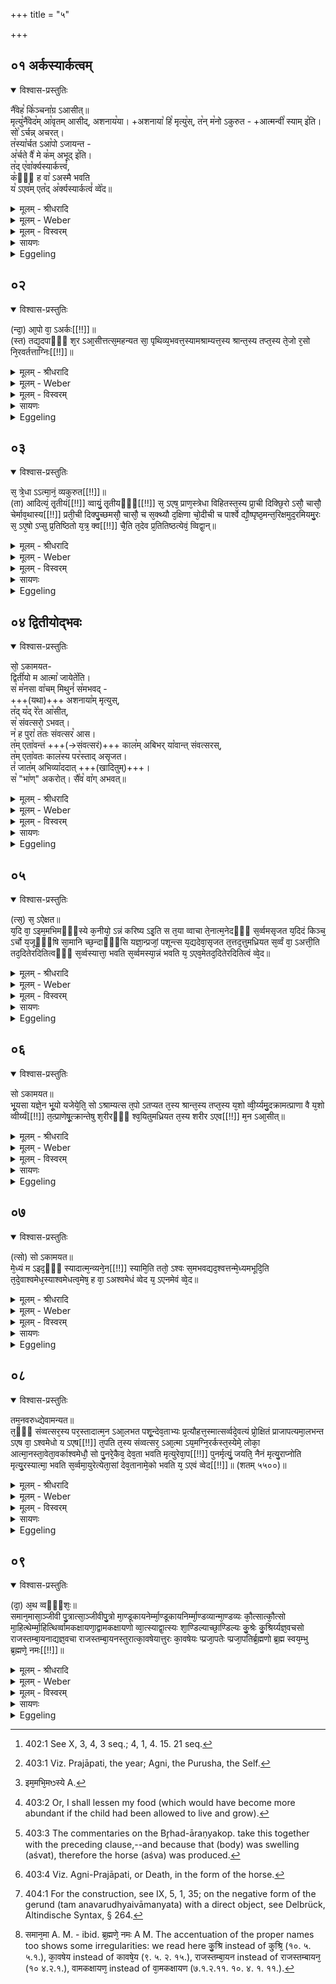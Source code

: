 +++
title = "५"

+++


## ०१ अर्कस्यार्कत्वम्


<details open><summary>विश्वास-प्रस्तुतिः</summary>

नै꣡वेह꣡ कि꣡ञ्चना꣡ग्र ऽआसीत्॥  
मृत्यु꣡नै꣡वेद꣡म् आ꣡वृतम् आसीद्, अशनाय꣡या। 
+अशनाया꣡ हि꣡ मृत्यु꣡स्, त꣡न् म꣡नो ऽकुरुत - +आत्मन्वी꣡ स्याम् इ꣡ति।  
सो꣡ ऽर्चन्न् अचरत्।  
त꣡स्या꣡र्चत ऽआ꣡पो ऽजायन्त -  
अ꣡र्चते वै꣡ मे क꣡म् अभूद् इ꣡ति।  
त꣡द् ए꣡वा꣡र्क्यस्यार्कत्त्वं꣡,  
क꣡ᳫँ꣡ ह वा꣡ ऽअस्मै भवति  
य꣡ ऽएव꣡म् एत꣡द् अ꣡र्क्यस्यार्कत्वं꣡ व्वे꣡द॥
</details>

<details><summary>मूलम् - श्रीधरादि</summary>

नै᳘वेह कि᳘ञ्चना᳘ग्र ऽआसीत्॥  
(न्मृ) मृत्यु᳘नै᳘वेदमा᳘वृतमासीदशनाय᳘या ऽशनाया हि᳘ मृत्युस्तन्म᳘नो ऽकुरुतात्मन्वी᳘ स्यामि᳘ति सो᳘ ऽर्चन्नचरत्तस्या᳘र्चत ऽआ᳘पो ऽजायन्ता᳘र्चते वै᳘ मे क᳘मभूदि᳘ति त᳘दे᳘वा᳘र्क्यस्यार्कत्त्वं[[!!]] क᳘ᳫँ᳘ ह वा᳘ ऽअस्मै भवति य᳘ ऽएव᳘मेत᳘द᳘र्क्यस्यार्कत्वं[[!!]] व्वेद[[!!]]॥
</details>

<details><summary>मूलम् - Weber</summary>

नैॗवेह किं᳘ चना᳘ग्र आसीत्॥  
मृत्यु᳘नैॗवेदमा᳘वृतमासीदशनाय᳘याशनाया हि᳘ मृत्युस्तन्म᳘नोऽकुरुतात्मन्वी᳘ स्यामि᳘ति सो᳘ऽर्चन्नचरत्तस्या᳘र्चत आ᳘पोऽजायन्ता᳘र्चते वै᳘ मे क᳘मभूदि᳘ति त᳘देॗवार्क्य᳘स्यार्कत्वं क᳘ᳫं᳘ ह वा अस्मै भवति य᳘ एव᳘मेत᳘दर्क्य᳘स्यार्कत्वं वे᳘द॥
</details>

<details><summary>मूलम् - विस्वरम्</summary>


</details>

<details><summary>सायणः</summary>

…
</details>

<details><summary>Eggeling</summary>

1. Verily, there was nothing here in the beginning: by Death this (universe) was covered, by hunger, for Death is hunger. He created for himself this mind, thinking, 'May I have a soul.' He went on worshipping. Whilst he was worshipping the waters were produced. 'Verily, to me worshipping (arc) water (kam) has been produced,' thus (he thought): this, indeed, is the Arka-nature of the Arkya [^egg_818]; and, verily, there is joy (kam) for him who thus knows the Arka-nature of the Arkya.

[^egg_818]: 402:1 See X, 3, 4, 3 seq.; 4, 1, 4. 15. 21 seq.
</details>


## ०२


<details open><summary>विश्वास-प्रस्तुतिः</summary>

(न्दा᳘) आ᳘पो वा᳘ ऽअर्कः[[!!]]॥  
(स्त) तद्य᳘दपाᳫँ᳭ श᳘र ऽआ᳘सीत्तत्स᳘महन्यत सा᳘ पृथिव्य᳘भवत्त᳘स्यामश्राम्यत्त᳘स्य श्रान्त᳘स्य तप्त᳘स्य ते᳘जो र᳘सो नि᳘रवर्तत्ताग्निः[[!!]]॥
</details>

<details><summary>मूलम् - श्रीधरादि</summary>

(न्दा᳘) आ᳘पो वा᳘ ऽअर्कः[[!!]]॥  
(स्त) तद्य᳘दपाᳫँ᳭ श᳘र ऽआ᳘सीत्तत्स᳘महन्यत सा᳘ पृथिव्य᳘भवत्त᳘स्यामश्राम्यत्त᳘स्य श्रान्त᳘स्य तप्त᳘स्य ते᳘जो र᳘सो नि᳘रवर्तत्ताग्निः[[!!]]॥
</details>

<details><summary>मूलम् - Weber</summary>

आ᳘पो वा᳘ अर्कः᳟॥  
तद्य᳘दपां श᳘र आ᳘सीत्तत्स᳘महन्यत सा᳘ पृथिव्य᳘भवत्त᳘स्यामश्राम्यत्त᳘स्य श्रान्त᳘स्य तप्त᳘स्य ते᳘जो र᳘सो नि᳘रवर्तताग्निः᳟॥
</details>

<details><summary>मूलम् - विस्वरम्</summary>


</details>

<details><summary>सायणः</summary>

…
</details>

<details><summary>Eggeling</summary>

2. The Arka, doubtless, is the waters; and the cream (froth) which was on the waters was compacted, and became this earth. Thereon he wearied himself, and the glow and essence (sweat) of him thus wearied and heated developed into Fire.
</details>


## ०३


<details open><summary>विश्वास-प्रस्तुतिः</summary>

स᳘ त्रे᳘धा ऽऽत्मा᳘नं᳘ व्यकुरुत[[!!]]॥  
(ता) आदित्यं᳘ तृ᳘तीयं[[!!]] व्वायुं᳘ तृ᳘तीयᳫँ᳭[[!!]] स᳘ ऽएष᳘ प्राण᳘स्त्रेधा विहितस्त᳘स्य प्रा᳘ची दिक्छि᳘रो ऽसौ᳘ चासौ᳘ चेर्माव᳘थास्य[[!!]] प्रती᳘ची दिक्पु᳘च्छमसौ᳘ चासौ᳘ च स᳘क्थ्यौ द᳘क्षिणा चो᳘दीची च पार्श्वे द्यौ᳘ष्पृष्ठ᳘मन्त᳘रिक्षमुद᳘रमियमु᳘रः स᳘ ऽए᳘षो ऽप्सु प्र᳘तिष्ठितो य᳘त्र᳘ क्व[[!!]] चै᳘ति त᳘देव प्र᳘तितिष्ठत्येवं᳘ व्विद्वा᳘न्॥
</details>

<details><summary>मूलम् - श्रीधरादि</summary>

स᳘ त्रे᳘धा ऽऽत्मा᳘नं᳘ व्यकुरुत[[!!]]॥  
(ता) आदित्यं᳘ तृ᳘तीयं[[!!]] व्वायुं᳘ तृ᳘तीयᳫँ᳭[[!!]] स᳘ ऽएष᳘ प्राण᳘स्त्रेधा विहितस्त᳘स्य प्रा᳘ची दिक्छि᳘रो ऽसौ᳘ चासौ᳘ चेर्माव᳘थास्य[[!!]] प्रती᳘ची दिक्पु᳘च्छमसौ᳘ चासौ᳘ च स᳘क्थ्यौ द᳘क्षिणा चो᳘दीची च पार्श्वे द्यौ᳘ष्पृष्ठ᳘मन्त᳘रिक्षमुद᳘रमियमु᳘रः स᳘ ऽए᳘षो ऽप्सु प्र᳘तिष्ठितो य᳘त्र᳘ क्व[[!!]] चै᳘ति त᳘देव प्र᳘तितिष्ठत्येवं᳘ व्विद्वा᳘न्॥
</details>

<details><summary>मूलम् - Weber</summary>

स᳘ त्रेॗधात्मा᳘नं व्य᳘कुरुत॥  
आदित्यं᳘ तृती᳘यं वायुं᳘ तृती᳘यᳫं स᳘ एष᳘ प्राण᳘स्त्रेधाविहितस्त᳘स्य प्रा᳘ची दिक्शि᳘रोऽसौ᳘ चासौ᳘ चेर्मा᳘व᳘थास्य प्रती᳘ची दिक्पु᳘छमसौ᳘ चासौ᳘ च सॗक्थ्यौ द᳘क्षिणा चो᳘दीची च पार्श्वे द्यौ᳘ष्पृष्ठ᳘मन्त᳘रिक्षमुद᳘रमियमु᳘रः स᳘ एॗषोऽप्सु प्र᳘तिष्ठितो य᳘त्र क्व᳘ चै᳘ति त᳘देव प्र᳘तितिष्ठत्येवं᳘ विद्वान्॥
</details>

<details><summary>मूलम् - विस्वरम्</summary>


</details>

<details><summary>सायणः</summary>

…
</details>

<details><summary>Eggeling</summary>

3. He made himself threefold--(Agni being one-third), Āditya one-third, and Vāyu one-third: that is this threefold breath. The eastern quarter was his head, this and that (intermediate quarters) are his fore-feet, the western quarter his tail, this and that (intermediate quarters) his thighs, the southern and northern quarters his flanks; the sky his back, the air his belly, and this (earth) his chest:--on the waters he was established any and everywhere, and so indeed is he established who knows this.
</details>


## ०४ द्वितीयोद्भवः


<details open><summary>विश्वास-प्रस्तुतिः</summary>

सो᳕ ऽकामयत-  
द्विती꣡यो म आत्मा꣡ जायेते꣡ति।  
स꣡ म꣡नसा वा꣡चम् मिथुनं꣡ स꣡मभवद् -  
+++(यथा)+++ अशनाया꣡म् मृत्युस्,   
त꣡द् य꣡द् रे꣡त आ꣡सीत्,  
स꣡ संवत्सरो᳕ ऽभवत्।  
न꣡ ह पुरा꣡ त꣡तः संवत्सर꣡ आस।  
त꣡म् एता꣡वन्तं +++(→संवत्सरं)+++ काल꣡म् अबिभर् या꣡वान्त् संवत्सरस्,  
त꣡म् एता꣡वतः काल꣡स्य पर꣡स्ताद् असृजत।  
तं꣡ जात꣡म् अभिव्या꣡ददात् +++(खादितुम्)+++।  
स꣡ "भा꣡ण्" अकरोत्। सै꣡व꣡ वा꣡ग् अभवत्॥
</details>

<details><summary>मूलम् - श्रीधरादि</summary>

(न्त्सो) सो ऽकामयत॥  
द्विती᳘यो म ऽआत्मा᳘ जायेते᳘ति स म᳘नसा व्वा᳘चं मिथुनᳫँ᳭ स᳘मभवदशनाया᳘ मृत्युस्तद्यद्रे᳘त ऽआ᳘सीत्स᳘ संव्वत्स᳘रो ऽभवन्न᳘ ह पुरा त᳘तः संव्वत्सर᳘ ऽआस त᳘मेता᳘वन्तं काल᳘मबिभर्य्या᳘वान्त्संव्वत्सरस्त᳘मेता᳘वतः काल᳘स्य पर᳘स्तादसृजत तं᳘ जात᳘मभिव्या᳘ददात्सभा᳘णकरो᳘त्सैव व्वा᳘गभवत्॥
</details>

<details><summary>मूलम् - Weber</summary>

सोऽकामयत॥  
द्विती᳘यो म आत्मा᳘ जायेते᳘ति स म᳘नसा वा᳘चम् मिथुनᳫं स᳘मभवदशनाया᳘म् मृत्युस्तद्यद्रे᳘त आ᳘सीत्स᳘ संवत्सॗरोऽभवन्न᳘ ह पुरा त᳘तः संवत्सर᳘ आस त᳘मेता᳘वन्तं काल᳘मबिभर्या᳘वान्त्संवत्सरस्त᳘मेता᳘वतः काल᳘स्य पर᳘स्तादसृजत तं᳘ जात᳘मभिव्या᳘ददात्स भा᳘णकरोॗत्सैव वा᳘गभवत्॥
</details>

<details><summary>मूलम् - विस्वरम्</summary>


</details>

<details><summary>सायणः</summary>

…
</details>

<details><summary>Eggeling</summary>

4. He desired, 'May a second self be produced for me.' By his mind he entered into union with speech,--(to wit) Death with hunger: the seed which was produced became the year, for theretofore there was no year. For as long as the year he (Death) carried him (within him), and at the end of that time he produced him [^egg_819]. He opened his mouth (to devour) the new-born one, and he (the child) cried 'bhāṇ'; thus speech was produced.

[^egg_819]: 403:1 Viz. Prajāpati, the year; Agni, the Purusha, the Self.
</details>


## ०५


<details open><summary>विश्वास-प्रस्तुतिः</summary>

(त्स᳘) स᳘ ऽऐक्षत॥  
य᳘दि वा᳘ ऽइम᳘मभिमᳫँ᳭स्ये क᳘नीयो᳘ ऽन्नं करिष्य ऽइ᳘ति स त᳘या व्वाचा ते᳘नात्म᳘नेदᳫँ᳭ स᳘र्व्वमसृजत य᳘दिदं किञ्च᳘ ऽर्चो य᳘जूᳫँ᳭षि सा᳘मानि च्छ᳘न्दाᳫँ᳭सि यज्ञा᳘न्प्रजां᳘ पशून्त्स य᳘द्यदेवा᳘सृजत त᳘त्तद᳘त्तुमध्रियत स᳘र्व्वं वा᳘ ऽअत्ती᳘ति तद᳘दितेरदितित्वᳫँ᳭ स᳘र्व्वस्यात्ता᳘ भवति स᳘र्व्वमस्या᳘न्नं भवति य᳘ ऽएव᳘मेतद᳘दितेरदितित्वं व्वे᳘द॥
</details>

<details><summary>मूलम् - श्रीधरादि</summary>

(त्स᳘) स᳘ ऽऐक्षत॥  
य᳘दि वा᳘ ऽइम᳘मभिमᳫँ᳭स्ये क᳘नीयो᳘ ऽन्नं करिष्य ऽइ᳘ति स त᳘या व्वाचा ते᳘नात्म᳘नेदᳫँ᳭ स᳘र्व्वमसृजत य᳘दिदं किञ्च᳘ ऽर्चो य᳘जूᳫँ᳭षि सा᳘मानि च्छ᳘न्दाᳫँ᳭सि यज्ञा᳘न्प्रजां᳘ पशून्त्स य᳘द्यदेवा᳘सृजत त᳘त्तद᳘त्तुमध्रियत स᳘र्व्वं वा᳘ ऽअत्ती᳘ति तद᳘दितेरदितित्वᳫँ᳭ स᳘र्व्वस्यात्ता᳘ भवति स᳘र्व्वमस्या᳘न्नं भवति य᳘ ऽएव᳘मेतद᳘दितेरदितित्वं व्वे᳘द॥
</details>

<details><summary>मूलम् - Weber</summary>

स᳘ ऐक्षत॥  
य᳘दि वा᳘ इम᳘मभिमंस्ये [^wbr_1] क᳘नीयो᳘ऽन्नं करिष्य इ᳘ति स त᳘या वाचा ते᳘नात्म᳘नेदᳫं स᳘र्वमसृजत य᳘दिदं किं च᳘र्चो य᳘जूंषि सा᳘मानि छ᳘न्दांसि यज्ञा᳘न्प्रजा᳘म् पशून्त्स य᳘द्यदेवा᳘सृजत त᳘त्तद᳘त्तुमध्रियत स᳘र्वं वा᳘ अत्ती᳘ति तद᳘दितेरदितित्वᳫं स᳘र्वस्यात्ता᳘ भवति स᳘र्वमस्या᳘न्नम् भवति य᳘ एव᳘मेतद᳘दितेरदितित्वं वे᳘द॥  

[^wbr_1]: इम᳘मभि᳘मᳫस्ये A.
</details>

<details><summary>मूलम् - विस्वरम्</summary>


</details>

<details><summary>सायणः</summary>

…
</details>

<details><summary>Eggeling</summary>

5. He bethought him, 'Surely, if I kill him, I shall gain but little food [^egg_820].' By that speech and that soul of his he created all this (universe) whatsoever there is,--R̥c (hymn-verses), Yajus (formulas), Sāman (hymn-tunes), metres, sacrifices, men, and beasts. And whatsoever he created he set about devouring; and because he eats (ad) everything, hence the name 'Aditi'; and, verily, he who thus knows the nature of Aditi becomes an eater of everything, and all food becomes his.

[^egg_820]: 403:2 Or, I shall lessen my food (which would have become more abundant if the child had been allowed to live and grow).
</details>


## ०६


<details open><summary>विश्वास-प्रस्तुतिः</summary>

सो ऽकामयत॥  
भू᳘यसा यज्ञे᳘न भू᳘यो यजेये᳘ति᳘ सो ऽश्राम्यत्स त᳘पो ऽतप्यत त᳘स्य श्रान्त᳘स्य तप्त᳘स्य य᳘शो व्वी᳘र्य्यमु᳘दक्रामत्प्राणा वै य᳘शो व्वीर्य्यं[[!!]] त᳘त्प्राणेषू᳘त्क्रान्तेषु श᳘रीरᳫँ᳭ श्व᳘यितुमध्रियत त᳘स्य शरीर ऽएव[[!!]] म᳘न ऽआ᳘सीत्॥
</details>

<details><summary>मूलम् - श्रीधरादि</summary>

सो ऽकामयत॥  
भू᳘यसा यज्ञे᳘न भू᳘यो यजेये᳘ति᳘ सो ऽश्राम्यत्स त᳘पो ऽतप्यत त᳘स्य श्रान्त᳘स्य तप्त᳘स्य य᳘शो व्वी᳘र्य्यमु᳘दक्रामत्प्राणा वै य᳘शो व्वीर्य्यं[[!!]] त᳘त्प्राणेषू᳘त्क्रान्तेषु श᳘रीरᳫँ᳭ श्व᳘यितुमध्रियत त᳘स्य शरीर ऽएव[[!!]] म᳘न ऽआ᳘सीत्॥
</details>

<details><summary>मूलम् - Weber</summary>

सोऽकामयत॥  
भू᳘यसा यज्ञे᳘न भू᳘यो यजेये᳘तिॗ सोऽश्राम्यत्स त᳘पोऽतप्यत त᳘स्य श्रान्त᳘स्य तप्त᳘स्य य᳘शो वीर्य᳘मु᳘दक्रामत्प्राणा वै य᳘शो वीर्यं᳘ त᳘त्प्राणेषू᳘त्क्रान्तेषु श᳘रीरं श्व᳘यितुमध्रियत त᳘स्य श᳘रीर एव म᳘न आसीत्॥
</details>

<details><summary>मूलम् - विस्वरम्</summary>


</details>

<details><summary>सायणः</summary>

…
</details>

<details><summary>Eggeling</summary>

6. He desired, 'May I again sacrifice by yet another sacrifice.' He wearied himself and practised austerity. From him, thus wearied and heated, glory and vigour departed; and glory and vigour, indeed, are the vital airs. The vital airs having departed, that body of his began to swell. The mind was yet in the body;--
</details>


## ०७


<details open><summary>विश्वास-प्रस्तुतिः</summary>

(त्सो) सो ऽकामयत॥  
मे᳘ध्यं म ऽइद᳘ᳫँ᳘ स्यादात्म᳘न्व्यने᳘न[[!!]] स्यामि᳘ति ततो᳘ ऽश्वः स᳘मभवद्यद᳘श्वत्तन्मे᳘ध्यमभूदि᳘ति त᳘दे᳘वाश्वमेध᳘स्याश्वमेधत्व᳘मेष᳘ ह वा᳘ ऽअश्वमेधं व्वेद य᳘ ऽएनमेवं व्वे᳘द॥
</details>

<details><summary>मूलम् - श्रीधरादि</summary>

(त्सो) सो ऽकामयत॥  
मे᳘ध्यं म ऽइद᳘ᳫँ᳘ स्यादात्म᳘न्व्यने᳘न[[!!]] स्यामि᳘ति ततो᳘ ऽश्वः स᳘मभवद्यद᳘श्वत्तन्मे᳘ध्यमभूदि᳘ति त᳘दे᳘वाश्वमेध᳘स्याश्वमेधत्व᳘मेष᳘ ह वा᳘ ऽअश्वमेधं व्वेद य᳘ ऽएनमेवं व्वे᳘द॥
</details>

<details><summary>मूलम् - Weber</summary>

सोऽकामयत॥  
मे᳘ध्यं म इद᳘ᳫं᳘ स्यादात्मन्व्य᳘ने᳘न स्यामि᳘ति ततो᳘ऽश्वः स᳘मभवद्यद᳘श्वत्तन्मे᳘ध्यमभूदि᳘ति त᳘देॗवाश्वमेध᳘स्याश्वमेधत्व᳘मेष᳘ ह वा᳘ अश्वमेधं वेद य᳘ एनमेवं वे᳘द॥
</details>

<details><summary>मूलम् - विस्वरम्</summary>


</details>

<details><summary>सायणः</summary>

…
</details>

<details><summary>Eggeling</summary>

7. He desired, 'May this (body) of mine be sacrificially pure: may I thereby be possessed of a self!' Thereupon the horse (aśva) was produced; and because that which was swelling [^egg_821] (aśvat) became pure (medhya) therefore the name Aśvamedha (belongs to that sacrifice). He, indeed, knows the Aśvamedha who thus knows him [^egg_822].

[^egg_821]: 403:3 The commentaries on the Br̥had-āraṇyakop. take this together with the preceding clause,--and because that (body) was swelling (aśvat), therefore the horse (aśva) was produced.

[^egg_822]: 403:4 Viz. Agni-Prajāpati, or Death, in the form of the horse.
</details>


## ०८


<details open><summary>विश्वास-प्रस्तुतिः</summary>

तम᳘नवरुध्द्येवामन्यत॥  
त᳘ᳫँ᳘ संव्वत्सर᳘स्य पर᳘स्तादात्म᳘न ऽआ᳘लभत पशू᳘न्देव᳘ताभ्यः प्र᳘त्यौहत्त᳘स्मात्सर्व्वदे᳘वत्यं प्रो᳘क्षितं प्राजापत्यमा᳘लभन्त ऽएष वा᳘ ऽश्वमेधो य ऽएष[[!!]] त᳘पति त᳘स्य संव्वत्सर᳘ ऽआ᳘त्मा ऽय᳘मग्नि᳘रर्कस्त᳘स्येमे᳘ लोका᳘ आत्मा᳘नस्ता᳘वेता᳘वर्काश्वमेधौ᳘ सो पु᳘नरे᳘कैव᳘ देव᳘ता भवति मृत्युरेवा᳘प[[!!]] पुनर्मृत्युं᳘ जयति᳘ नैनं मृत्यु᳘राप्नोति मृत्यु᳘रस्यात्मा᳘ भवति स᳘र्व्वमा᳘युरेत्येता᳘सां देव᳘तानामे᳘को भवति य᳘ ऽएवं व्वेद[[!!]]॥ (शतम् ५५००)॥
</details>

<details><summary>मूलम् - श्रीधरादि</summary>

तम᳘नवरुध्द्येवामन्यत॥  
त᳘ᳫँ᳘ संव्वत्सर᳘स्य पर᳘स्तादात्म᳘न ऽआ᳘लभत पशू᳘न्देव᳘ताभ्यः प्र᳘त्यौहत्त᳘स्मात्सर्व्वदे᳘वत्यं प्रो᳘क्षितं प्राजापत्यमा᳘लभन्त ऽएष वा᳘ ऽश्वमेधो य ऽएष[[!!]] त᳘पति त᳘स्य संव्वत्सर᳘ ऽआ᳘त्मा ऽय᳘मग्नि᳘रर्कस्त᳘स्येमे᳘ लोका᳘ आत्मा᳘नस्ता᳘वेता᳘वर्काश्वमेधौ᳘ सो पु᳘नरे᳘कैव᳘ देव᳘ता भवति मृत्युरेवा᳘प[[!!]] पुनर्मृत्युं᳘ जयति᳘ नैनं मृत्यु᳘राप्नोति मृत्यु᳘रस्यात्मा᳘ भवति स᳘र्व्वमा᳘युरेत्येता᳘सां देव᳘तानामे᳘को भवति य᳘ ऽएवं व्वेद[[!!]]॥ (शतम् ५५००)॥
</details>

<details><summary>मूलम् - Weber</summary>

तम᳘नवरुध्येवामन्यत॥  
त᳘ᳫं᳘ संवत्सर᳘स्य पर᳘स्तादात्म᳘न आ᳘लभत पशू᳘न्देव᳘ताभ्यः प्र᳘त्यौहत्त᳘सम्:त्सर्वदे᳘वत्यम् प्रो᳘क्षितम् प्राजापत्यमा᳘लभन्त एष वा᳘ अश्वमेधो य᳘ एष त᳘पति त᳘स्य संवत्सर᳘ आॗत्माय᳘मग्नि᳘रर्कस्त᳘स्येमे᳘ लोका᳘ आत्मा᳘नस्ता᳘वेता᳘वर्कामेधौॗ सो पु᳘नरे᳘कैव᳘ देव᳘ता भवति मृत्यु᳘रेवा᳘प पुनर्मृत्युं᳘ जयतिॗ नैनम् मृत्यु᳘राप्नोति मृत्युरस्यात्मा᳘ भवति स᳘र्वमा᳘युरेत्येता᳘सां देव᳘तानामे᳘को भवति य᳘ एवं वे᳘द॥
</details>

<details><summary>मूलम् - विस्वरम्</summary>


</details>

<details><summary>सायणः</summary>

…
</details>

<details><summary>Eggeling</summary>

8. He bethought him of leaving it unrestrained [^egg_823]. At the end of a year he slaughtered it for his own self, and made over the (sacrificial) animals to the deities: therefore they slaughter the consecrated (victim) as one that, in its nature as Prajāpati, represents all the deities. But the Aśvamedha, in truth, is he that shines yonder (the sun), and the year is his body. The Arka is this Fire, and these worlds are his bodies. These two are the Arka and Aśvamedha; but these, indeed, become again one deity, to wit, Death. And, verily, whosoever knows this, conquers recurrent Death, and Death has no hold on him: Death is his own self; he attains all life, and becomes one of those deities.

[^egg_823]: 404:1 For the construction, see IX, 5, 1, 35; on the negative form of the gerund (tam anavarudhyaivāmanyata) with a direct object, see Delbrück, Altindische Syntax, § 264.
</details>


## ०९


<details open><summary>विश्वास-प्रस्तुतिः</summary>

(दा᳘) अ᳘थ व्वᳫँ᳭शः᳘॥  
समान᳘मासा᳘ञ्जीवी पु᳘त्रात्सा᳘ञ्जीवीपु᳘त्रो मा᳘ण्डूकायनेर्म्मा᳘ण्डूकायनिर्म्मा᳘ण्डव्यान्मा᳘ण्डव्यः कौ᳘त्सात्कौ᳘त्सो मा᳘हित्थेर्म्मा᳘हित्थिर्व्वामकक्षायणा᳘द्वामकक्षायणो व्वा᳘त्स्याद्वा᳘त्स्यः शा᳘ण्डिल्याच्छा᳘ण्डिल्यः कु᳘श्रेः कु᳘श्रिर्य्यज्ञ᳘वचसो राजस्तम्बा᳘यनाद्यज्ञ᳘वचा राजस्तम्बा᳘यनस्तुरात्का᳘वषेयात्तुरः का᳘वषेयः प्प्रजा᳘पतेः प्प्रजा᳘पतिर्ब्र᳘ह्मणो ब्र᳘ह्म स्वय᳘म्भु ब्र᳘ह्मणे᳘ नमः[[!!]]॥
</details>

<details><summary>मूलम् - श्रीधरादि</summary>

(दा᳘) अ᳘थ व्वᳫँ᳭शः᳘॥  
समान᳘मासा᳘ञ्जीवी पु᳘त्रात्सा᳘ञ्जीवीपु᳘त्रो मा᳘ण्डूकायनेर्म्मा᳘ण्डूकायनिर्म्मा᳘ण्डव्यान्मा᳘ण्डव्यः कौ᳘त्सात्कौ᳘त्सो मा᳘हित्थेर्म्मा᳘हित्थिर्व्वामकक्षायणा᳘द्वामकक्षायणो व्वा᳘त्स्याद्वा᳘त्स्यः शा᳘ण्डिल्याच्छा᳘ण्डिल्यः कु᳘श्रेः कु᳘श्रिर्य्यज्ञ᳘वचसो राजस्तम्बा᳘यनाद्यज्ञ᳘वचा राजस्तम्बा᳘यनस्तुरात्का᳘वषेयात्तुरः का᳘वषेयः प्प्रजा᳘पतेः प्प्रजा᳘पतिर्ब्र᳘ह्मणो ब्र᳘ह्म स्वय᳘म्भु ब्र᳘ह्मणे᳘ नमः[[!!]]॥
</details>

<details><summary>मूलम् - Weber</summary>

अ᳘थ वंशः᳟॥  
समानमा [^wbr_2] सां᳘जीवीपु᳘त्रात्सां᳘जीवीपु᳘त्रो मा᳘ण्डूकायनेर्मा᳘ण्डूकायनिर्मा᳘ण्डव्यान्मा᳘ण्डव्यः कौ᳘त्सात्कौ᳘त्सो मा᳘हित्थेर्मा᳘हित्थिर्वामकक्षायणा᳘द्वामकक्षायणो वा᳘त्स्याद्वा᳘त्स्यः शा᳘ण्डिल्याछा᳘ण्डिल्यः कु᳘श्रेः कु᳘श्रिर्यज्ञ᳘वचसो राजस्तम्बा᳘यनाद्यज्ञ᳘वचा राजस्तम्बा᳘यनस्तुरात्का᳘वषेयात्तुरः का᳘वषेयः प्रजा᳘पतेः प्रजा᳘पतिर्ब्र᳘ह्मणो ब्र᳘ह्म स्वय᳘म्भु ब्र᳘ह्मणे न᳘मः॥  

[^wbr_2]: समान᳘मा A. M. - ibid. ब्र᳘ह्मणे᳘ नमः A M. The accentuation of the proper names too shows some irregularities: we read here कु᳘श्रि instead of कु्श्रि᳘ (१०. ५. ५.१.), का᳘वषेय instead of कावषे᳘य (९. ५. २. १५.), राजस्तम्बा᳘यन instead of राजस्तम्बायन᳘ (१० ४.२.१.), वामकक्षायण᳘ instead of वा᳘मकक्षायण (७.१.२.११. १०. ४. १. ११.).
</details>

<details><summary>मूलम् - विस्वरम्</summary>


</details>

<details><summary>सायणः</summary>

…
</details>

<details><summary>Eggeling</summary>

9. Now the line of succession (of teachers). The same as far as Sāṁjīvīputra. Sāṁjīvīputra (received it) from Māṇḍūkāyani, Māṇḍūkāyani from Māṇdavya, Māṇdavya from Kautsa, Kautsa from Māhitthi, Māhitthi from Vāmakakshāyaṇa, Vāmakakshāyaṇa from Vātsya, Vātsya from Śāṇḍilya, Śāṇḍilya from Kuśri, Kuśri from Yagñavacas Rājastambāyana, Yajñavacas Rājastambāyana from Tura Kāvasheya, Tura Kāvasheya from Prajāpati, Prajāpati from Brahman (n.). Brahman is the self-existent: reverence be to Brahman!
</details>

